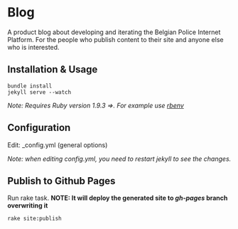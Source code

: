 # Blog
A product blog about developing and iterating the Belgian Police Internet Platform. For the people who publish content to their site and anyone else who is interested.

## Installation & Usage
    bundle install
    jekyll serve --watch

_Note: Requires Ruby version 1.9.3 =>. For example use [rbenv](https://github.com/sstephenson/rbenv)_

## Configuration
Edit: _config.yml (general options)

_Note: when editing _config.yml, you need to restart jekyll to see the changes.__

    
## Publish to Github Pages
Run rake task. **NOTE: It will deploy the generated site to _gh-pages_ branch overwriting it**    
``` 
rake site:publish
```

